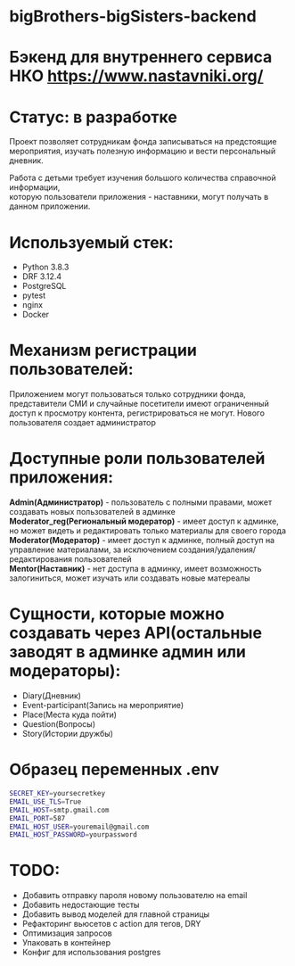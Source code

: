 # bigBrothers-bigSisters-backend
# Бэкенд для внутреннего сервиса НКО https://www.nastavniki.org/ <br />
# Статус: в разработке
Проект позволяет сотрудникам фонда записываться на предстоящие мероприятия, 
изучать полезную информацию  и вести персональный дневник. <br />

Работа с детьми требует изучения большого количества справочной информации, <br /> 
которую пользователи приложения - наставники, могут получать в данном приложении.

# Используемый стек:
- Python 3.8.3
- DRF 3.12.4
- PostgreSQL
- pytest
- nginx
- Docker

# Механизм регистрации пользователей:
Приложением могут пользоваться только сотрудники фонда, 
представители СМИ и случайные посетители имеют ограниченный доступ к просмотру контента, регистрироваться не могут.
Нового пользователя создает администратор

# Доступные роли пользователей приложения:
**Admin(Администратор)** - пользователь с полными правами, может создавать новых пользователей в админке <br />
**Moderator_reg(Региональный модератор)** - имеет доступ к админке, но может видеть и редактировать только материалы для своего города <br />
**Moderator(Модератор)** - имеет доступ к админке, полный доступ на управление материалами, за исключением создания/удаления/редактирования пользователей <br />
**Mentor(Наставник)** - нет доступа в админку, имеет возможность залогиниться, может изучать или создавать новые матереалы

# Сущности, которые можно создавать через API(остальные заводят в админке админ или модераторы):
- Diary(Дневник)
- Event-participant(Запись на мероприятие)
- Place(Места куда пойти)
- Question(Вопросы)
- Story(Истории дружбы)

# Образец переменных .env
```bash
SECRET_KEY=yoursecretkey
EMAIL_USE_TLS=True
EMAIL_HOST=smtp.gmail.com
EMAIL_PORT=587
EMAIL_HOST_USER=youremail@gmail.com
EMAIL_HOST_PASSWORD=yourpassword
```

# TODO:
- Добавить отправку пароля новому пользователю на email
- Добавить недостающие тесты
- Добавить вывод моделей для главной страницы
- Рефакторинг вьюсетов с action для тегов, DRY
- Оптимизация запросов
- Упаковать в контейнер 
- Конфиг для использования postgres
